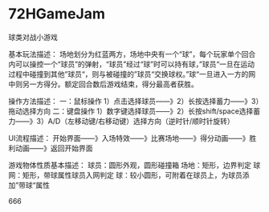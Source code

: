 # 72HGameJam

球类对战小游戏

基本玩法描述：
场地划分为红蓝两方，场地中央有一个“球”，每个玩家单个回合内可以操控一个“球员”的弹射，“球员”经过“球”时可以持有球，”球员“一旦在运动过程中碰撞到其他”球员“，则与被碰撞的”球员“交换球权。”球“一旦进入一方的网中则另一方得分。额定回合数后游戏结束，得分最高者获胜。

操作方法描述：
一：鼠标操作
1）点击选择球员——》2）长按选择蓄力——》3）拖动选择方向
二：键盘操作
1）数字键选择球员——》2）长按shift/space选择蓄力——》3）A/D（左移动键/右移动键）选择方向（逆时针/顺时针旋转）

UI流程描述：
开始界面——》入场特效——》比赛场地——》得分动画——》胜利动画——》返回开始界面

游戏物体性质基本描述：
球员：圆形外观，圆形碰撞箱
场地：矩形，边界判定
球网：矩形，带球属性球员入网判定
球：较小圆形，可附着在球员上，为球员添加”带球“属性

666